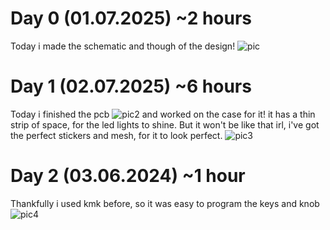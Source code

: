 
# Day 0 (01.07.2025) ~2 hours
Today i made the schematic and though of the design!
![pic](https://hc-cdn.hel1.your-objectstorage.com/s/v3/87ad6b729a4fa61bc153e2b7c95d3f71c1b09551_image.png)

# Day 1 (02.07.2025) ~6 hours
Today i finished the pcb
![pic2](https://hc-cdn.hel1.your-objectstorage.com/s/v3/5bd932f56ffecd3f4ce9f5176f570e55e5535661_image.png)
and worked on the case for it! it has a thin strip of space, for the led lights to shine. But it won't be like that irl, i've got the perfect stickers and mesh, for it to look perfect.
![pic3](https://hc-cdn.hel1.your-objectstorage.com/s/v3/ddbdd7109eedb2f14654894c7dc8e267dc63646a_image.png)

# Day 2 (03.06.2024) ~1 hour
Thankfully i used kmk before, so it was easy to program the keys and knob
![pic4](https://hc-cdn.hel1.your-objectstorage.com/s/v3/96355a2f9e0572785eac97eb5457b9b1afa5c505_image.png)
